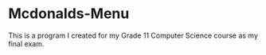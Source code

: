 # Mcdonalds-Menu
This is a program I created for my Grade 11 Computer Science course as my final exam.
